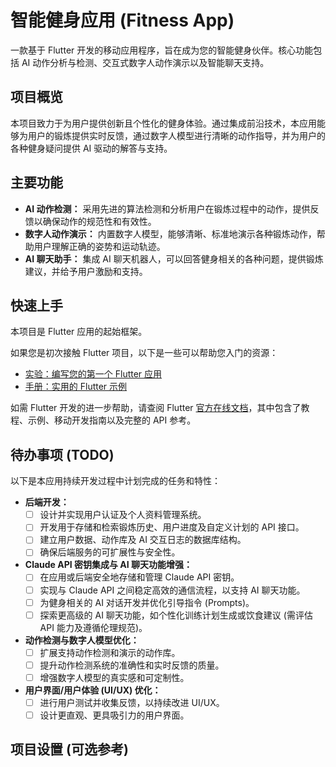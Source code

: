 # 智能健身应用 (Fitness App)

一款基于 Flutter 开发的移动应用程序，旨在成为您的智能健身伙伴。核心功能包括 AI 动作分析与检测、交互式数字人动作演示以及智能聊天支持。

## 项目概览

本项目致力于为用户提供创新且个性化的健身体验。通过集成前沿技术，本应用能够为用户的锻炼提供实时反馈，通过数字人模型进行清晰的动作指导，并为用户的各种健身疑问提供 AI 驱动的解答与支持。

## 主要功能

* **AI 动作检测：** 采用先进的算法检测和分析用户在锻炼过程中的动作，提供反馈以确保动作的规范性和有效性。
* **数字人动作演示：** 内置数字人模型，能够清晰、标准地演示各种锻炼动作，帮助用户理解正确的姿势和运动轨迹。
* **AI 聊天助手：** 集成 AI 聊天机器人，可以回答健身相关的各种问题，提供锻炼建议，并给予用户激励和支持。

## 快速上手

本项目是 Flutter 应用的起始框架。

如果您是初次接触 Flutter 项目，以下是一些可以帮助您入门的资源：

-   [实验：编写您的第一个 Flutter 应用](https://docs.flutter.dev/get-started/codelab)
-   [手册：实用的 Flutter 示例](https://docs.flutter.dev/cookbook)

如需 Flutter 开发的进一步帮助，请查阅 Flutter
[官方在线文档](https://docs.flutter.dev/)，其中包含了教程、示例、移动开发指南以及完整的 API 参考。

## 待办事项 (TODO)

以下是本应用持续开发过程中计划完成的任务和特性：

* **后端开发：**
    * [ ] 设计并实现用户认证及个人资料管理系统。
    * [ ] 开发用于存储和检索锻炼历史、用户进度及自定义计划的 API 接口。
    * [ ] 建立用户数据、动作库及 AI 交互日志的数据库结构。
    * [ ] 确保后端服务的可扩展性与安全性。

* **Claude API 密钥集成与 AI 聊天功能增强：**
    * [ ] 在应用或后端安全地存储和管理 Claude API 密钥。
    * [ ] 实现与 Claude API 之间稳定高效的通信流程，以支持 AI 聊天功能。
    * [ ] 为健身相关的 AI 对话开发并优化引导指令 (Prompts)。
    * [ ] 探索更高级的 AI 聊天功能，如个性化训练计划生成或饮食建议 (需评估 API 能力及遵循伦理规范)。

* **动作检测与数字人模型优化：**
    * [ ] 扩展支持动作检测和演示的动作库。
    * [ ] 提升动作检测系统的准确性和实时反馈的质量。
    * [ ] 增强数字人模型的真实感和可定制性。

* **用户界面/用户体验 (UI/UX) 优化：**
    * [ ] 进行用户测试并收集反馈，以持续改进 UI/UX。
    * [ ] 设计更直观、更具吸引力的用户界面。

## 项目设置 (可选参考)
